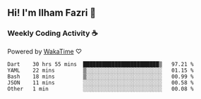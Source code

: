 ## Hi! I'm Ilham Fazri 👋

### Weekly Coding Activity ☕
Powered by [WakaTime](https://wakatime.com/) ♡
<!--START_SECTION:waka-->

```text
Dart    30 hrs 55 mins  ████████████████████████▒   97.21 %
YAML    22 mins         ▒░░░░░░░░░░░░░░░░░░░░░░░░   01.15 %
Bash    18 mins         ▒░░░░░░░░░░░░░░░░░░░░░░░░   00.99 %
JSON    11 mins         ░░░░░░░░░░░░░░░░░░░░░░░░░   00.58 %
Other   1 min           ░░░░░░░░░░░░░░░░░░░░░░░░░   00.08 %
```

<!--END_SECTION:waka-->
